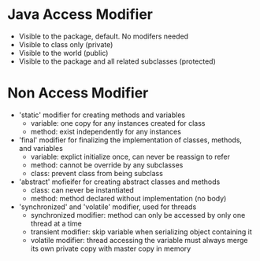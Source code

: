 # Java Access Modifier
* Visible to the package, default. No modifers needed
* Visible to class only (private)
* Visible to the world (public)
* Visible to the package and all related subclasses (protected)

# Non Access Modifier
* 'static' modifier for creating methods and variables
  * variable: one copy for any instances created for class
  * method: exist independently for any instances
* 'final' modifier for finalizing the implementation of classes, methods, and variables
  * variable: explict initialize once, can never be reassign to refer
  * method: cannot be override by any subclasses
  * class: prevent class from being subclass
* 'abstract' mofieifer for creating abstract classes and methods
  * class: can never be instantiated
  * method: method declared without implementation (no body)
* 'synchronized' and 'volatile' modifier, used for threads
  * synchronized modifier: method can only be accessed by only one thread at a time
  * transient modifier: skip variable when serializing object containing it
  * volatile modifier: thread accessing the variable must always merge its own private copy with master copy in memory



